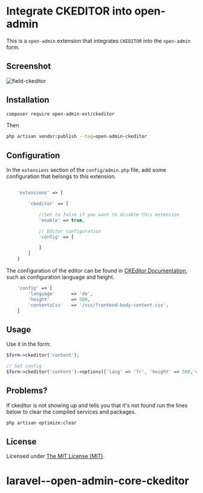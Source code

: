 Integrate CKEDITOR into open-admin
======

This is a `open-admin` extension that integrates `CKEDITOR` into the `open-admin` form.

## Screenshot

![field-ckeditor](https://user-images.githubusercontent.com/86517067/149800371-a99f23ba-c979-4122-bb7d-2cc32ecd0982.png)

## Installation

```bash
composer require open-admin-ext/ckeditor
```

Then
```bash
php artisan vendor:publish --tag=open-admin-ckeditor
```

## Configuration

In the `extensions` section of the `config/admin.php` file, add some configuration that belongs to this extension.
```php

    'extensions' => [

        'ckeditor' => [

            //Set to false if you want to disable this extension
            'enable' => true,

            // Editor configuration
            'config' => [

            ]
        ]
    ]

```
The configuration of the editor can be found in [CKEditor Documentation](https://ckeditor.com/docs/ckeditor4/latest/guide/), such as configuration language and height.
```php
    'config' => [
        'language'      => 'de',
        'height'        => 500,
        'contentsCss'   => '/css/frontend-body-content.css',
    ]
```

## Usage

Use it in the form:
```php
$form->ckeditor('content');

// Set config
$form->ckeditor('content')->options(['lang' => 'fr', 'height' => 500,'contentsCss' => '/css/frontend-body-content.css']);
```

Problems?
------------
If ckeditor is not showing up and tells you that it's not found run the lines below to clear the compiled services and packages.

```bash
php artisan optimize:clear
```

License
------------
Licensed under [The MIT License (MIT)](LICENSE).
# laravel--open-admin-core-ckeditor
